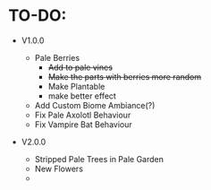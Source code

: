 TO-DO:
=

- V1.0.0
  - Pale Berries
    - ~~Add to pale vines~~
    - ~~Make the parts with berries more random~~
    - Make Plantable 
    - make better effect
  - Add Custom Biome Ambiance(?)
  - Fix Pale Axolotl Behaviour
  - Fix Vampire Bat Behaviour 


- V2.0.0
  - Stripped Pale Trees in Pale Garden
  - New Flowers
  - 

